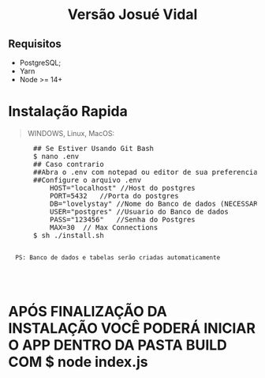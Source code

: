 <p align="center">
    <h1 align="center">Versão Josué Vidal</h1>
</p>

## Requisitos 
* PostgreSQL;
* Yarn
* Node >= 14+


# Instalação Rapida
<blockquote>
  <p>WINDOWS, Linux, MacOS:</p>
</blockquote>
 <div class="highlight highlight-source-shell">
    <pre>
      ## Se Estiver Usando Git Bash
      $ nano .env
      ## Caso contrario
      ##Abra o .env com notepad ou editor de sua preferencia
      ##Configure o arquivo .env
          HOST="localhost" //Host do postgres
          PORT=5432   //Porta do postgres
          DB="lovelystay" //Nome do Banco de dados (NECESSARIO NÃO EXISTIR, POIS SERÁ CRIADO NO MOMENTO DA INSTALAÇÃO)
          USER="postgres" //Usuario do Banco de dados
          PASS="123456"   //Senha do Postgres 
          MAX=30  // Max Connections
      $ sh ./install.sh
      
      PS: Banco de dados e tabelas serão criadas automaticamente
   </pre>
  </div>

 
  
 
 # APÓS FINALIZAÇÃO DA INSTALAÇÃO VOCÊ PODERÁ INICIAR O APP DENTRO DA PASTA BUILD COM $ node index.js
